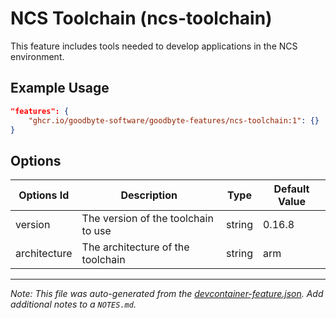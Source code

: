 
# NCS Toolchain (ncs-toolchain)

This feature includes tools needed to develop applications in the NCS environment.

## Example Usage

```json
"features": {
    "ghcr.io/goodbyte-software/goodbyte-features/ncs-toolchain:1": {}
}
```

## Options

| Options Id | Description | Type | Default Value |
|-----|-----|-----|-----|
| version | The version of the toolchain to use | string | 0.16.8 |
| architecture | The architecture of the toolchain | string | arm |



---

_Note: This file was auto-generated from the [devcontainer-feature.json](https://github.com/goodbyte-software/goodbyte-features/blob/main/src/ncs-toolchain/devcontainer-feature.json).  Add additional notes to a `NOTES.md`._

